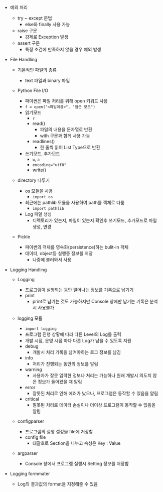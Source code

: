 - 예외 처리

  - try ~ except 문법
    - else와 finally 사용 가능
  - raise 구문
    - 강제로 Exception 발생
  - assert 구문
    - 특정 조건에 만족하지 않을 경우 예외 발생

- File Handling

  - 기본적인 파일의 종류

    - text 파일과 binary 파일

  - Python File I/O

    - 파이썬은 파일 처리를 위해 open 키워드 사용
    - `f = open("<파일이름>", "접근 모드")`
    - 읽기모드
      - `r`
      - read()
        - 파일의 내용을 문자열로 반환
        - with 구문과 함께 사용 가능
      - readlines()
        - 한 줄씩 읽어 List Type으로 반환
    - 쓰기모드, 추가모드
      - `w`, `a`
      - `encoding="utf8"`
      - write()

  - directory 다루기

    - os 모듈을 사용
      - `import os`
    - 최근에는 pathlib 모듈을 사용하여 path를 객체로 다룸
      - `import pathlib`
    - Log 파일 생성
      - 디렉토리가 있는지, 파일이 있는지 확인후 쓰기모드, 추가모드로 파일 생성, 변경

  - Pickle

    - 파이썬의 객체를 영속화(persistence)하는 bulit-in 객체
    - 데이터, object등 실행중 정보를 저장
      - 나중에 불러와서 사용

- Logging Handling

  - Logging

    - 프로그램이 실행되는 동안 일어나는 정보를 기록으로 남기기
    - print
      - print로 남기는 것도 가능하지만 Console 창에만 남기는 기록은 분석시 사용불가

  - logging 모듈

    - `import logging`
    - 프로그램 진행 상황에 따라 다른 Level의 Log를 출력
    - 개발 시점, 운영 시점 마다 다른 Log가 남을 수 있도록 지원
    - debug
      - 개발시 처리 기록을 남겨야하는 로그 정보를 남김
    - info
      - 처리가 진행되는 동안의 정보를 알림
    - warning
      - 사용자가 잘못 입력한 정보나 처리는 가능하나 원래 개발시 의도치 않은 정보가 들어왔을 때 알림
    - error
      - 잘못된 처리로 인해 에러가 났으나, 프로그램은 동작할 수 있음을 알림
    - critical
      - 잘못된 처리로 데이터 손실이나 더이상 프로그램이 동작할 수 없음을 알림

  - configparser

    - 프로그램의 실행 설정을 file에 저장함
    - config file
      - 대괄호로 Section을 나누고 속성은 Key : Value

  - argparser

    - Console 창에서 프로그램 실행시 Setting 정보를 저장함

- Logging formmater

  - Log의 결과값의 format을 지정해줄 수 있음
